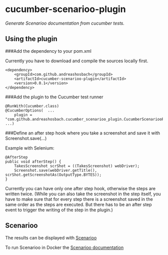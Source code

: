 # cucumber-scenarioo-plugin

*Generate Scenarioo documentation from cucumber tests.*

## Using the plugin

###Add the dependency to your pom.xml

Currently you have to download and compile the sources locally first.

	<dependency>
    	<groupId>com.github.andreashosbach</groupId>
		<artifactId>cucumber-scenarioo-plugin</artifactId>
		<version>0.0.1</version>
	</dependency>

###Add the plugin to the Cucumber test runner

    @RunWith(Cucumber.class)
    @CucumberOptions(  ...
        plugin = "com.github.andreashosbach.cucumber_scenarioo_plugin.CucumberScenariooPlugin:target/scenarioo"
    ...)

###Define an after step hook where you take a screenshot and save it with Screenshot.save(...)
  
Example with Selenium:
  
    @AfterStep
    public void afterStep() {
        TakesScreenshot scrShot = ((TakesScreenshot) webDriver);
        Screenshot.save(webDriver.getTitle(), scrShot.getScreenshotAs(OutputType.BYTES));
    }

Currently you can  have only one after step hook, otherwise the steps are written twice.
(While you can also take the screenshot in the step itself, you have to make sure that for every step there is a screenshot 
saved in the same order as the steps are executed. But there has to be an after step event to trigger the writing of the 
step in the plugin.)

## Scenarioo

The results can be displayed with [Scenarioo](http://scenarioo.org/)

To run Scenarioo in Docker the [Scenarioo documentation](http://scenarioo.org/docs/master/tutorial/Scenarioo-Viewer-Docker-Image.html)
